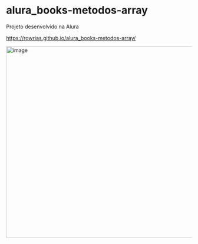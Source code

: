 # alura_books-metodos-array

Projeto desenvolvido na Alura

https://rowrias.github.io/alura_books-metodos-array/

<img width="520" alt="image" src="https://github.com/Rowrias/alura_books-metodos-array/assets/113151785/235074c5-0fed-4cde-ba48-ae0f9d7b1166">
